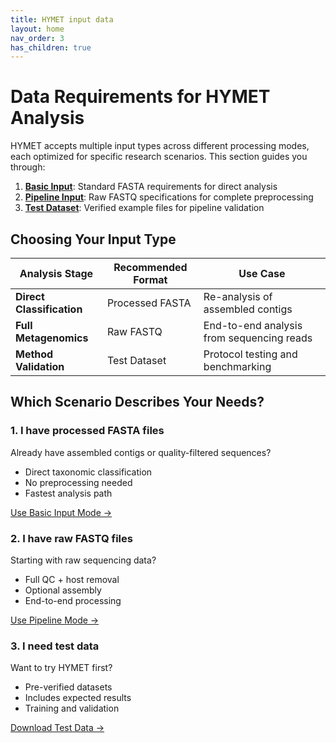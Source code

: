 ```yaml
---
title: HYMET input data
layout: home
nav_order: 3
has_children: true
---
```


# Data Requirements for HYMET Analysis  

HYMET accepts multiple input types across different processing modes, each optimized for specific research scenarios. This section guides you through:  

1. **[Basic Input](https://inesbmartins02.github.io/hymet-docs/basicinput.html)**: Standard FASTA requirements for direct analysis  
2. **[Pipeline Input](https://inesbmartins02.github.io/hymet-docs/pipelineinput.html)**: Raw FASTQ specifications for complete preprocessing  
3. **[Test Dataset](https://inesbmartins02.github.io/hymet-docs/testdataset.html)**: Verified example files for pipeline validation  

## Choosing Your Input Type  

| Analysis Stage          | Recommended Format | Use Case |  
|-------------------------|--------------------|----------|  
| **Direct Classification** | Processed FASTA    | Re-analysis of assembled contigs |  
| **Full Metagenomics**    | Raw FASTQ          | End-to-end analysis from sequencing reads |  
| **Method Validation**    | Test Dataset       | Protocol testing and benchmarking |  


## Which Scenario Describes Your Needs?  

<div class="input-options">
  <div class="option-card">
    <h3>1. I have processed FASTA files</h3>
    <p>Already have assembled contigs or quality-filtered sequences?</p>
    <ul>
      <li>Direct taxonomic classification</li>
      <li>No preprocessing needed</li>
      <li>Fastest analysis path</li>
    </ul>
    <a href="https://inesbmartins02.github.io/hymet-docs/basicinput.html" class="btn btn-purple">Use Basic Input Mode →</a>
  </div>

  <div class="option-card">
    <h3>2. I have raw FASTQ files</h3>
    <p>Starting with raw sequencing data?</p>
    <ul>
      <li>Full QC + host removal</li>
      <li>Optional assembly</li>
      <li>End-to-end processing</li>
    </ul>
    <a href="https://inesbmartins02.github.io/hymet-docs/pipelineinput.html" class="btn btn-purple">Use Pipeline Mode →</a>
  </div>

  <div class="option-card">
    <h3>3. I need test data</h3>
    <p>Want to try HYMET first?</p>
    <ul>
      <li>Pre-verified datasets</li>
      <li>Includes expected results</li>
      <li>Training and validation</li>
    </ul>
    <a href="https://inesbmartins02.github.io/hymet-docs/testdataset.html" class="btn btn-blue">Download Test Data →</a>
  </div>
</div>

<!-- 
[Proceed to Basic Requirements →](https://inesbmartins02.github.io/hymet-docs/basicinput.html){: .btn .btn-purple }  
[Download Test Data →](https://inesbmartins02.github.io/hymet-docs/testdataset.html){: .btn .btn-blue }   -->
